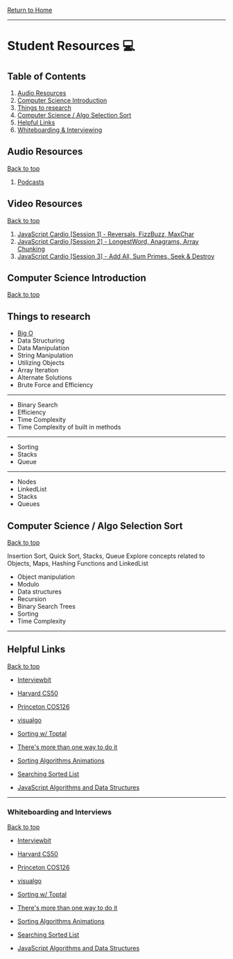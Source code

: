 [Return to Home](../../../README.md)

<hr>

# Student Resources :computer:

## Table of Contents
01. [Audio Resources](#audio-resources)
02. [Computer Science Introduction](#computer-science-introduction)
03. [Things to research](#things-to-research)
04. [Computer Science / Algo Selection Sort](#computer-science--algo-selection-sort)
05. [Helpful Links](#helpful-links)
06. [Whiteboarding & Interviewing](#whiteboarding-and-Interviews)



## Audio Resources
[Back to top](#student-resources)

01. [Podcasts](./podcasts.md)

## Video Resources
[Back to top](#student-resources)

01. [JavaScript Cardio [Session 1] - Reversals, FizzBuzz, MaxChar](https://www.youtube.com/watch?v=M2bJBuaOeOQ)
02. [JavaScript Cardio [Session 2] - LongestWord, Anagrams, Array Chunking](https://www.youtube.com/watch?v=FfchU1FS2IA)
02. [JavaScript Cardio [Session 3] - Add All, Sum Primes, Seek & Destroy](https://www.youtube.com/watch?v=tcoiPHktCwQ)

## Computer Science Introduction
[Back to top](#student-resources)

## Things to research

* [Big O](https://youtu.be/kS_gr2_-ws8)
* Data Structuring
* Data Manipulation
* String Manipulation
* Utilizing Objects
* Array Iteration
* Alternate Solutions
* Brute Force and Efficiency

<hr>

* Binary Search
* Efficiency
* Time Complexity
* Time Complexity of built in methods

<hr>

* Sorting
* Stacks
* Queue

<hr>

* Nodes
* LinkedList
* Stacks
* Queues

## Computer Science / Algo Selection Sort
[Back to top](#student-resources)

Insertion Sort, Quick Sort, Stacks, Queue
Explore concepts related to Objects, Maps, Hashing Functions and LinkedList

* Object manipulation
* Modulo
* Data structures
* Recursion
* Binary Search Trees
* Sorting
* Time Complexity

<hr>

## Helpful Links
[Back to top](#student-resources)

* [Interviewbit](https://www.interviewbit.com/)
* [Harvard CS50](https://www.edx.org/course/introduction-computer-science-harvardx-cs50x)
* [Princeton COS126](https://www.edx.org/course/introduction-computer-science-harvardx-cs50x)
* [visualgo](https://visualgo.net/en)
* [Sorting w/ Toptal](https://www.toptal.com/developers/sorting-algorithms/)
* [There's more than one way to do it](https://en.wikipedia.org/wiki/There%27s_more_than_one_way_to_do_it)

* [Sorting Algorithms Animations](https://www.toptal.com/developers/sorting-algorithms)
* [Searching Sorted List](https://www.cs.usfca.edu/~galles/visualization/Search.html)
* [JavaScript Algorithms and Data Structures](https://github.com/trekhleb/javascript-algorithms)

<hr>


### Whiteboarding and Interviews

[Back to top](#student-resources)

* [Interviewbit](https://www.interviewbit.com/)
* [Harvard CS50](https://www.edx.org/course/introduction-computer-science-harvardx-cs50x)
* [Princeton COS126](https://www.edx.org/course/introduction-computer-science-harvardx-cs50x)
* [visualgo](https://visualgo.net/en)
* [Sorting w/ Toptal](https://www.toptal.com/developers/sorting-algorithms/)
* [There's more than one way to do it](https://en.wikipedia.org/wiki/There%27s_more_than_one_way_to_do_it)

* [Sorting Algorithms Animations](https://www.toptal.com/developers/sorting-algorithms)
* [Searching Sorted List](https://www.cs.usfca.edu/~galles/visualization/Search.html)
* [JavaScript Algorithms and Data Structures](https://github.com/trekhleb/javascript-algorithms)